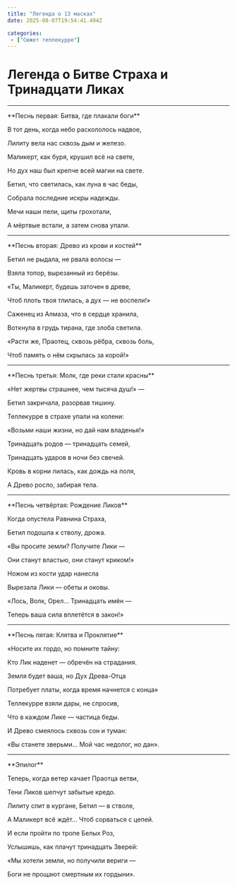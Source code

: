 ```yaml
---
title: "Легенда о 13 масках"
date: 2025-08-07T19:54:41.494Z

categories:
 - ["Сюжет теллекурре"]
---
```


Легенда о Битве Страха и Тринадцати Ликах
=========================================

---

\*\*Песнь первая: Битва, где плакали боги\*\*

В тот день, когда небо раскололось надвое,

Лилиту вела нас сквозь дым и железо.

Маликерт, как буря, крушил всё на свете,

Но дух наш был крепче всей магии на свете.

Бетил, что светилась, как луна в час беды,

Собрала последние искры надежды.

Мечи наши пели, щиты грохотали,

А мёртвые встали, а затем снова упали.

---

\*\*Песнь вторая: Древо из крови и костей\*\*

Бетил не рыдала, не рвала волосы —

Взяла топор, вырезанный из берёзы.

«Ты, Маликерт, будешь заточен в древе,

Чтоб плоть твоя тлилась, а дух — не воспели!»

Саженец из Алмаза, что в сердце хранила,

Воткнула в грудь тирана, где злоба светила.

«Расти же, Праотец, сквозь рёбра, сквозь боль,

Чтоб память о нём скрылась за корой!»

---

\*\*Песнь третья: Молк, где реки стали красны\*\*

«Нет жертвы страшнее, чем тысяча душ!» —

Бетил закричала, разорвав тишину.

Теллекурре в страхе упали на колени:

«Возьми наши жизни, но дай нам владенья!»

Тринадцать родов — тринадцать семей,

Тринадцать ударов в ночи без свечей.

Кровь в корни лилась, как дождь на поля,

А Древо росло, забирая тела.

---

\*\*Песнь четвёртая: Рождение Ликов\*\*

Когда опустела Равнина Страха,

Бетил подошла к стволу, дрожа.

«Вы просите земли? Получите Лики —

Они станут властью, они станут криком!»

Ножом из кости удар нанесла

Вырезала Лики — обеты и оковы.

«Лось, Волк, Орел... Тринадцать имён —

Теперь ваша сила вплетётся в закон!»

---

\*\*Песнь пятая: Клятва и Проклятие\*\*

«Носите их гордо, но помните тайну:

Кто Лик наденет — обречён на страдания.

Земля будет ваша, но Дух Древа-Отца

Потребует платы, когда время начнется с конца»

Теллекурре взяли дары, не спросив,

Что в каждом Лике — частица беды.

И Древо смеялось сквозь сон и туман:

«Вы станете зверьми... Мой час недолог, но дан».

---

\*\*Эпилог\*\*

Теперь, когда ветер качает Праотца ветви,

Тени Ликов шепчут забытые кредо.

Лилиту спит в кургане, Бетил — в стволе,

А Маликерт всё ждёт... Чтоб сорваться с цепей.

И если пройти по тропе Белых Роз,

Услышишь, как плачут тринадцать Зверей:

«Мы хотели земли, но получили вериги —

Боги не прощают смертным их гордыни».
